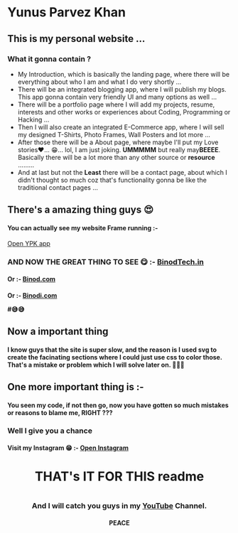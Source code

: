 # Yunus Parvez Khan

<h2> This is my personal website ... </h2>

<h3>What it gonna contain ?</h3>
<ul>
<li> My Introduction, which is basically the landing page, where there will be everything about who I am and what I do very shortly ... </li>
<li> There will be an integrated blogging app, where I will publish my blogs. This app gonna contain very friendly UI and many options as well ... </li>
<li> There will be a portfolio page where I will add my projects, resume, interests and other works or experiences about Coding, Programming or Hacking ... </li>
<li> Then I will also create an integrated E-Commerce app, where I will sell my designed T-Shirts, Photo Frames, Wall Posters and lot more ... </li>
<li> After those there will be a About page, where maybe I'll put my Love stories❤... 😁... lol, I am just joking. <b>UMMMMM</b> but really may<b>BEEEE</b>. Basically there will be a lot more than any other source or <b> resource </b> ......... </li>
<li> And at last but not the <b>Least</b> there will be a contact page, about which I didn't thought so much coz that's functionality gonna be like the traditional contact pages ... </li>
</ul>

## There's a amazing thing guys 😍
<h4>You can actually see my website Frame running :- </h4> <a href="https://YunusPK.netlify.app" target="_blank">Open YPK app </a>
<h3> AND NOW THE GREAT THING TO SEE 😋 :- <a href="https://binodtech.in" target="_blank">BinodTech.in</a>
<h4> Or :- <a href="https://binodtech.in" target="_blank">Binod.com</a>
<h4> Or :- <a href="https://binodtech.in" target="_blank">Binodi.com</a>

#😅😅




## Now a important thing
#### I know guys that the site is super slow, and the reason is I used svg to create the facinating sections where I could just use css to color those. That's a mistake or problem which I will solve later on. 🙏🙏🙏


## One more important thing is :-
#### You seen my code, if not then go, now you have gotten so much mistakes or reasons to blame me, RIGHT ???
### Well I give you a chance
#### Visit my Instagram 😁 :- <a href="https://www.instagram.com/yunusparvezkhan/" target="_blank">Open Instagram</a>


<center>
<h1> THAT's IT FOR THIS readme <h1>
<h3> And I will catch you guys in my <a href="https://www.youtube.com/yunusparvezkhan/" target="_blank">YouTube</a> Channel.
<h4> PEACE </h4>
</center>
